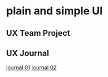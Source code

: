 # plain and simple UI


## UX Team Project


## UX Journal

[journal 01](/journals/j01.md)
[journal 02](/journals/j02.md)
